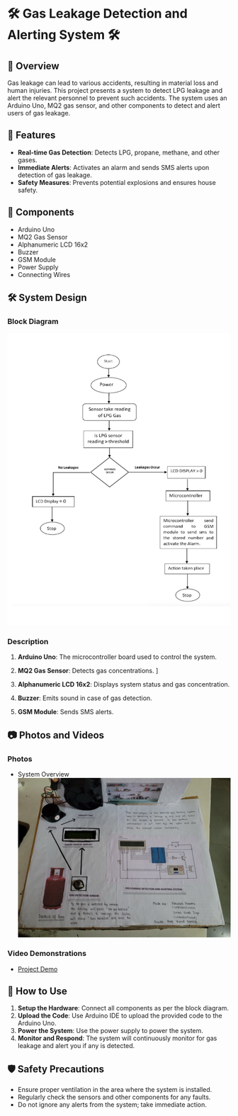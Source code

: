 # 🛠️ Gas Leakage Detection and Alerting System 🛠️

## 📖 Overview
Gas leakage can lead to various accidents, resulting in material loss and human injuries. This project presents a system to detect LPG leakage and alert the relevant personnel to prevent such accidents. The system uses an Arduino Uno, MQ2 gas sensor, and other components to detect and alert users of gas leakage.

## 🚀 Features
- **Real-time Gas Detection**: Detects LPG, propane, methane, and other gases.
- **Immediate Alerts**: Activates an alarm and sends SMS alerts upon detection of gas leakage.
- **Safety Measures**: Prevents potential explosions and ensures house safety.

## 🧰 Components
- Arduino Uno
- MQ2 Gas Sensor
- Alphanumeric LCD 16x2
- Buzzer
- GSM Module
- Power Supply
- Connecting Wires

## 🛠️ System Design
### Block Diagram
![Block Diagram](Media/Block-diagram.png)

### Description
1. **Arduino Uno**: The microcontroller board used to control the system.
   
2. **MQ2 Gas Sensor**: Detects gas concentrations.
   ]
3. **Alphanumeric LCD 16x2**: Displays system status and gas concentration.
   
4. **Buzzer**: Emits sound in case of gas detection.
   
5. **GSM Module**: Sends SMS alerts.
  

## 📷 Photos and Videos
### Photos
- System Overview
  ![System Overview](Media/gas-leakage.jpg)


### Video Demonstrations
- [Project Demo](Media/gas-leakage.mp4)

## 📜 How to Use
1. **Setup the Hardware**: Connect all components as per the block diagram.
2. **Upload the Code**: Use Arduino IDE to upload the provided code to the Arduino Uno.
3. **Power the System**: Use the power supply to power the system.
4. **Monitor and Respond**: The system will continuously monitor for gas leakage and alert you if any is detected.

## 🛡️ Safety Precautions
- Ensure proper ventilation in the area where the system is installed.
- Regularly check the sensors and other components for any faults.
- Do not ignore any alerts from the system; take immediate action.


